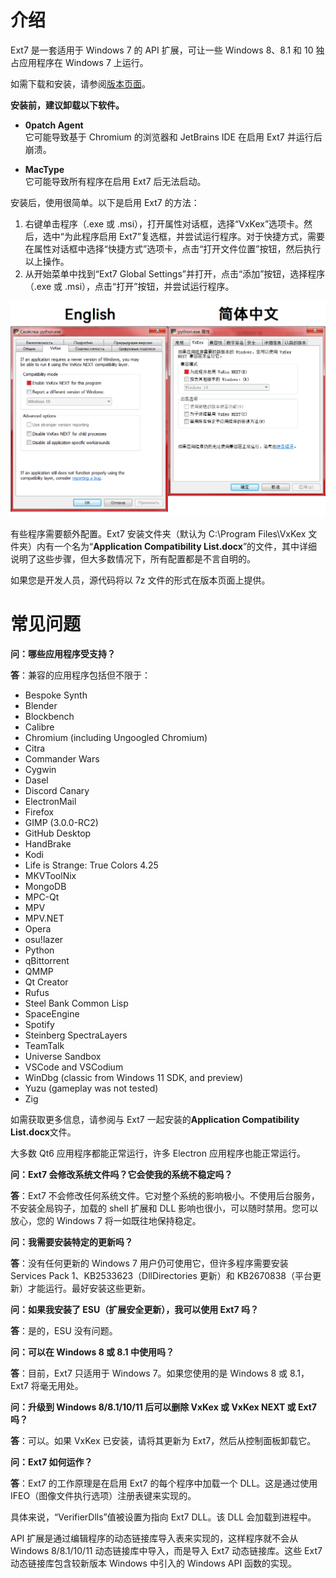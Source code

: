 介绍
============

Ext7 是一套适用于 Windows 7 的 API 扩展，可让一些 Windows 8、8.1 和 10 独占应用程序在 Windows 7 上运行。

如需下载和安装，请参阅[版本页面](https://github.com/YuZhouRen86/VxKex-NEXT/releases)。

**安装前，建议卸载以下软件。**

- **0patch Agent**  
  它可能导致基于 Chromium 的浏览器和 JetBrains IDE 在启用 Ext7 并运行后崩溃。

- **MacType**  
  它可能导致所有程序在启用 Ext7 后无法启动。

安装后，使用很简单。以下是启用 Ext7 的方法：
1. 右键单击程序（.exe 或 .msi），打开属性对话框，选择“VxKex”选项卡。然后，选中“为此程序启用 Ext7”复选框，并尝试运行程序。对于快捷方式，需要在属性对话框中选择“快捷方式”选项卡，点击“打开文件位置”按钮，然后执行以上操作。
2. 从开始菜单中找到“Ext7 Global Settings”并打开，点击“添加”按钮，选择程序（.exe 或 .msi），点击“打开”按钮，并尝试运行程序。

![Ext7 configuration GUI](/example-screenshot-ch.png)

有些程序需要额外配置。Ext7 安装文件夹（默认为 C:\Program Files\VxKex 文件夹）内有一个名为“**Application Compatibility List.docx**”的文件，其中详细说明了这些步骤，但大多数情况下，所有配置都是不言自明的。

如果您是开发人员，源代码将以 7z 文件的形式在版本页面上提供。

常见问题
===

**问：哪些应用程序受支持？**

**答**：兼容的应用程序包括但不限于：

- Bespoke Synth
- Blender
- Blockbench
- Calibre
- Chromium (including Ungoogled Chromium)
- Citra
- Commander Wars
- Cygwin
- Dasel
- Discord Canary
- ElectronMail
- Firefox
- GIMP (3.0.0-RC2)
- GitHub Desktop
- HandBrake
- Kodi
- Life is Strange: True Colors 4.25
- MKVToolNix
- MongoDB
- MPC-Qt
- MPV
- MPV.NET
- Opera
- osu!lazer
- Python
- qBittorrent
- QMMP
- Qt Creator
- Rufus
- Steel Bank Common Lisp
- SpaceEngine
- Spotify
- Steinberg SpectraLayers
- TeamTalk
- Universe Sandbox
- VSCode and VSCodium
- WinDbg (classic from Windows 11 SDK, and preview)
- Yuzu (gameplay was not tested)
- Zig

如需获取更多信息，请参阅与 Ext7 一起安装的**Application Compatibility List.docx**文件。

大多数 Qt6 应用程序都能正常运行，许多 Electron 应用程序也能正常运行。

**问：Ext7 会修改系统文件吗？它会使我的系统不稳定吗？**

**答**：Ext7 不会修改任何系统文件。它对整个系统的影响极小。不使用后台服务，不安装全局钩子，加载的 shell 扩展和 DLL 影响也很小，可以随时禁用。您可以放心，您的 Windows 7 将一如既往地保持稳定。

**问：我需要安装特定的更新吗？**

**答**：没有任何更新的 Windows 7 用户仍可使用它，但许多程序需要安装 Services Pack 1、KB2533623（DllDirectories 更新）和 KB2670838（平台更新）才能运行。最好安装这些更新。

**问：如果我安装了 ESU（扩展安全更新），我可以使用 Ext7 吗？**

**答**：是的，ESU 没有问题。

**问：可以在 Windows 8 或 8.1 中使用吗？**  

**答**：目前，Ext7 只适用于 Windows 7。如果您使用的是 Windows 8 或 8.1，Ext7 将毫无用处。

**问：升级到 Windows 8/8.1/10/11 后可以删除 VxKex 或 VxKex NEXT 或 Ext7 吗？**

**答**：可以。如果 VxKex 已安装，请将其更新为 Ext7，然后从控制面板卸载它。

**问：Ext7 如何运作？**

**答**：Ext7 的工作原理是在启用 Ext7 的每个程序中加载一个 DLL。这是通过使用 IFEO（图像文件执行选项）注册表键来实现的。

具体来说，“VerifierDlls”值被设置为指向 Ext7 DLL。该 DLL 会加载到进程中。

API 扩展是通过编辑程序的动态链接库导入表来实现的，这样程序就不会从 Windows 8/8.1/10/11 动态链接库中导入，而是导入 Ext7 动态链接库。这些 Ext7 动态链接库包含较新版本 Windows 中引入的 Windows API 函数的实现。

